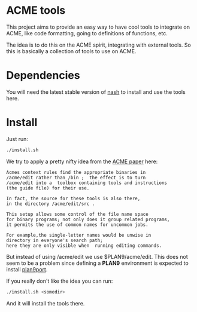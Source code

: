 # ACME tools

This project aims to provide an easy way to have cool
tools to integrate on ACME, like code formatting, going to
definitions of functions, etc.

The idea is to do this on the ACME spirit, integrating
with external tools. So this is basically a collection
of tools to use on ACME.

# Dependencies

You will need the latest stable version of [nash](https://github.com/NeowayLabs/nash)
to install and use the tools here.

# Install

Just run:

```sh
./install.sh
```

We try to apply a pretty nifty idea from the
[ACME paper](http://www.vitanuova.com/inferno/papers/acme.pdf) here:

```
Acmes context rules find the appropriate binaries in
/acme/edit rather than /bin ;  the effect is to turn
/acme/edit into a  toolbox containing tools and instructions
(the guide file) for their use.

In fact, the source for these tools is also there,
in the directory /acme/edit/src . 

This setup allows some control of the file name space
for binary programs; not only does it group related programs,
it permits the use of common names for uncommon jobs.

For example,the single-letter names would be unwise in 
directory in everyone's search path;
here they are only visible when  running editing commands.
```

But instead of using /acme/edit we use $PLAN9/acme/edit.
This does not seem to be a problem since defining a **PLAN9** environment
is expected to install [plan9port](https://github.com/9fans/plan9port).

If you really don't like the idea you can run:

```sh
./install.sh <somedir>
```

And it will install the tools there.




